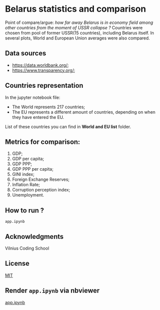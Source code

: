 # Belarus statistics and comparison
Point of compare/argue: *how far away Belarus is in economy field among other countries from the moment of USSR collapse ?*
Countries were chosen from pool of former USSR(15 countries), including Belarus itself.
In several plots, World and European Union averages were also compared.

## Data sources
* https://data.worldbank.org/;
* https://www.transparency.org/;

## Countries representation
In the jupyter notebook file:
* The World represents 217 countries;
* The EU represents a different amount of countries, depending on when they have entered the EU.

List of these countries you can find in **World and EU list** folder.

## Metrics for comparison:
1) GDP;
2) GDP per capita;
3) GDP PPP;
4) GDP PPP per capita;
5) GINI index;
6) Foreign Exchange Reserves;
7) Inflation Rate;
8) Corruption perception index;
9) Unemployment.

## How to run ?
`app.ipynb`

## Acknowledgments
Vilnius Coding School

## License
[MIT](https://choosealicense.com/licenses/mit/)

## Render `app.ipynb` via nbviewer 
[app.ipynb](https://nbviewer.jupyter.org/github/unkind58/Project_Belarus_Statistics/blob/master/app.ipynb)


